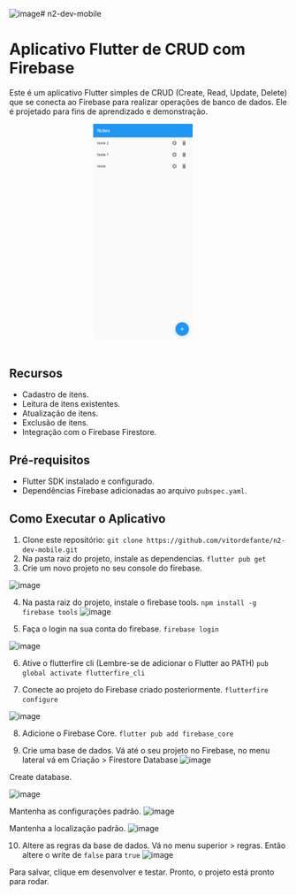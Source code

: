 ![image](https://github.com/vitordefante/n2-dev-mobile/assets/93745213/a280e642-6e7f-40ae-ac9f-19a69f688917)# n2-dev-mobile
# Aplicativo Flutter de CRUD com Firebase

Este é um aplicativo Flutter simples de CRUD (Create, Read, Update, Delete) que se conecta ao Firebase para realizar operações de banco de dados. Ele é projetado para fins de aprendizado e demonstração.

<div style="display: flex; flex-wrap: wrap; justify-content: center;">
  <img src="assets/screenshot.png" style="width: 180px; margin-right: 20px; margin-bottom: 20px;">
</div>

## Recursos

- Cadastro de itens.
- Leitura de itens existentes.
- Atualização de itens.
- Exclusão de itens.
- Integração com o Firebase Firestore.

## Pré-requisitos

- Flutter SDK instalado e configurado.
- Dependências Firebase adicionadas ao arquivo `pubspec.yaml`.

## Como Executar o Aplicativo

1. Clone este repositório: `git clone https://github.com/vitordefante/n2-dev-mobile.git`
2. Na pasta raiz do projeto, instale as dependencias.
`flutter pub get`
3. Crie um novo projeto no seu console do firebase.

![image](https://github.com/vitordefante/n2-dev-mobile/assets/93745213/fcfb56da-eb9f-44d6-891a-9e57a1996d2b)

4. Na pasta raiz do projeto, instale o firebase tools. `npm install -g firebase tools`
![image](https://github.com/vitordefante/n2-dev-mobile/assets/93745213/4d5df9c9-4769-47b3-b700-555529a301d8)

5. Faça o login na sua conta do firebase. `firebase login`
   
![image](https://github.com/vitordefante/n2-dev-mobile/assets/93745213/32f6563a-86eb-4794-adce-e7858a3a737f)

6. Ative o flutterfire cli (Lembre-se de adicionar o Flutter ao PATH) `pub global activate flutterfire_cli`

7. Conecte ao projeto do Firebase criado posteriormente. `flutterfire configure`

![image](https://github.com/vitordefante/n2-dev-mobile/assets/93745213/2f160ab2-fc27-4ca6-b7e6-57d762d38a23)

8. Adicione o Firebase Core. `flutter pub add firebase_core`

9. Crie uma base de dados. Vá até o seu projeto no Firebase, no menu lateral vá em Criação > Firestore Database
![image](https://github.com/vitordefante/n2-dev-mobile/assets/93745213/9055d63b-846a-489e-9ad0-cf7ac547e85e)

Create database.

![image](https://github.com/vitordefante/n2-dev-mobile/assets/93745213/25a6a38f-16c4-49d2-a77a-bb8312a76847)

Mantenha as configurações padrão.
![image](https://github.com/vitordefante/n2-dev-mobile/assets/93745213/92aa228d-1da9-4dfa-ad75-1ea28940845a)

Mantenha a localização padrão.
![image](https://github.com/vitordefante/n2-dev-mobile/assets/93745213/3003ab61-c7e6-456d-b782-12462df16b47)

10. Altere as regras da base de dados.
Vá no menu superior > regras. Então altere o write de `false` para `true`
![image](https://github.com/vitordefante/n2-dev-mobile/assets/93745213/0b0f1e88-3b80-4ecc-9c62-d3a2804551a6)

Para salvar, clique em desenvolver e testar. Pronto, o projeto está pronto para rodar.

   
